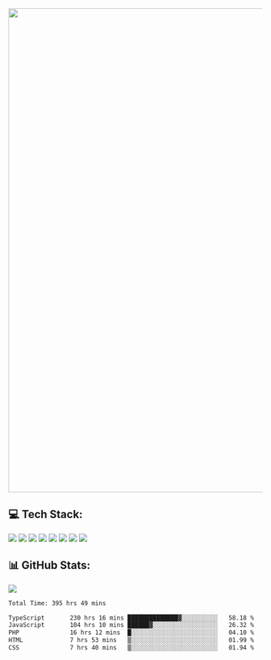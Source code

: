 <img style='width: 100vw' src='./hcampos_gradient.png'>

## 💻 Tech Stack:

![](https://img.shields.io/badge/next%20js-000000?style=for-the-badge&logo=nextdotjs&logoColor=white) ![](https://img.shields.io/badge/Tailwind_CSS-38B2AC?style=for-the-badge&logo=tailwind-css&logoColor=white) ![](https://img.shields.io/badge/React_Query-FF4154?style=for-the-badge&logo=React_Query&logoColor=white) ![](https://img.shields.io/badge/React-20232A?style=for-the-badge&logo=react&logoColor=61DAFB) ![](https://img.shields.io/badge/TypeScript-007ACC?style=for-the-badge&logo=typescript&logoColor=white) ![](https://img.shields.io/badge/JavaScript-323330?style=for-the-badge&logo=javascript&logoColor=F7DF1E) ![](https://img.shields.io/badge/Prisma-3982CE?style=for-the-badge&logo=Prisma&logoColor=white) ![](https://img.shields.io/badge/Supabase-181818?style=for-the-badge&logo=supabase&logoColor=white)

## 📊 GitHub Stats:

![](https://github-readme-stats.vercel.app/api?username=Sakoutecher&show_icons=true&count_private=true&&bg_color=70,11998e,38ef7d&title_color=fff&text_color=fff&icon_color=fff&hide_border=true)<br/>

<!--START_SECTION:waka-->

```txt
Total Time: 395 hrs 49 mins

TypeScript       230 hrs 16 mins ██████████████▓░░░░░░░░░░   58.18 %
JavaScript       104 hrs 10 mins ██████▓░░░░░░░░░░░░░░░░░░   26.32 %
PHP              16 hrs 12 mins  █░░░░░░░░░░░░░░░░░░░░░░░░   04.10 %
HTML             7 hrs 53 mins   ▒░░░░░░░░░░░░░░░░░░░░░░░░   01.99 %
CSS              7 hrs 40 mins   ▒░░░░░░░░░░░░░░░░░░░░░░░░   01.94 %
```

<!--END_SECTION:waka-->
